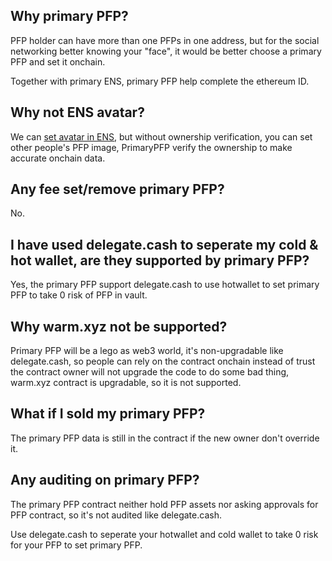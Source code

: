 ## Why primary PFP?

PFP holder can have more than one PFPs in one address, but for the social networking better knowing your "face", it would be better choose a primary PFP and set it onchain.

Together with primary ENS, primary PFP help complete the ethereum ID.

## Why not ENS avatar?

We can [set avatar in ENS](https://medium.com/@brantly.eth/step-by-step-guide-to-setting-an-nft-as-your-ens-profile-avatar-3562d39567fc), but without ownership verification, you can set other people's PFP image, PrimaryPFP verify the ownership to make accurate onchain data.

## Any fee set/remove primary PFP?

No.

## I have used delegate.cash to seperate my cold & hot wallet, are they supported by primary PFP?

Yes, the primary PFP support delegate.cash to use hotwallet to set primary PFP to take 0 risk of PFP in vault.

## Why warm.xyz not be supported?

Primary PFP will be a lego as web3 world, it's non-upgradable like delegate.cash, so people can rely on the contract onchain instead
of trust the contract owner will not upgrade the code to do some bad thing, warm.xyz contract is upgradable, so it is not supported.

## What if I sold my primary PFP?

The primary PFP data is still in the contract if the new owner don't override it.

## Any auditing on primary PFP?

The primary PFP contract neither hold PFP assets nor asking approvals for PFP contract, so it's not audited like delegate.cash.

Use delegate.cash to seperate your hotwallet and cold wallet to take 0 risk for your PFP to set primary PFP.
